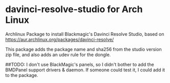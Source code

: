 # davinci-resolve-studio for Arch Linux
Archlinux Package to install Blackmagic's Davinci Resolve Studio, based on https://aur.archlinux.org/packages/davinci-resolve/

This package adds the package name and sha256 from the studio version zip file, and also adds an udev rule for the dongle.

##TODO: 
I don't use BlackMagic's panels, so I didn't bother to add the BMDPanel support drivers & daemon. If someone could test it, I could add it to the package.
